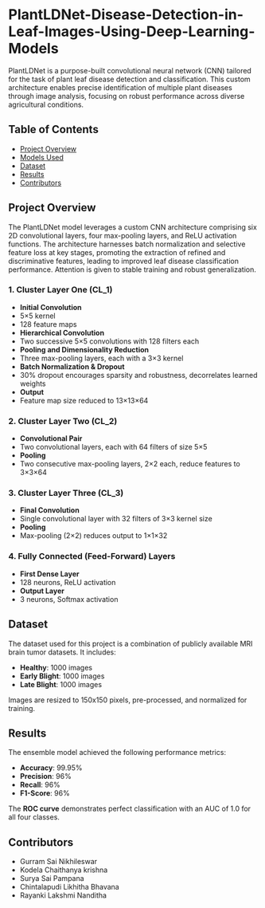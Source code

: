# PlantLDNet-Disease-Detection-in-Leaf-Images-Using-Deep-Learning-Models

PlantLDNet is a purpose-built convolutional neural network (CNN) tailored for the task of plant leaf disease detection and classification. This custom architecture enables precise identification of multiple plant diseases through image analysis, focusing on robust performance across diverse agricultural conditions.

## Table of Contents
- [Project Overview](#project-overview)
- [Models Used](#models-used)
- [Dataset](#dataset)
- [Results](#results)
- [Contributors](#contributors)

## Project Overview
The PlantLDNet model leverages a custom CNN architecture comprising six 2D convolutional layers, four max-pooling layers, and ReLU activation functions. The architecture harnesses batch normalization and selective feature loss at key stages, promoting the extraction of refined and discriminative features, leading to improved leaf disease classification performance. Attention is given to stable training and robust generalization.

### 1. Cluster Layer One (CL_1)
- **Initial Convolution**
- 5×5 kernel
- 128 feature maps
- **Hierarchical Convolution**
- Two successive 5×5 convolutions with 128 filters each
- **Pooling and Dimensionality Reduction**
- Three max-pooling layers, each with a 3×3 kernel
- **Batch Normalization & Dropout**
- 30% dropout encourages sparsity and robustness, decorrelates learned weights
- **Output**
- Feature map size reduced to 13×13×64

### 2. Cluster Layer Two (CL_2)
- **Convolutional Pair**
- Two convolutional layers, each with 64 filters of size 5×5
- **Pooling**
- Two consecutive max-pooling layers, 2×2 each, reduce features to 3×3×64

### 3. Cluster Layer Three (CL_3)
- **Final Convolution**
- Single convolutional layer with 32 filters of 3×3 kernel size
- **Pooling**
- Max-pooling (2×2) reduces output to 1×1×32

### 4. Fully Connected (Feed-Forward) Layers
- **First Dense Layer**
- 128 neurons, ReLU activation
- **Output Layer**
- 3 neurons, Softmax activation


## Dataset

The dataset used for this project is a combination of publicly available MRI brain tumor datasets. It includes:
- **Healthy**: 1000 images
- **Early Blight**: 1000 images
- **Late Blight**: 1000 images

Images are resized to 150x150 pixels, pre-processed, and normalized for training.

## Results

The ensemble model achieved the following performance metrics:
- **Accuracy**: 99.95%
- **Precision**: 96%
- **Recall**: 96%
- **F1-Score**: 96%

The **ROC curve** demonstrates perfect classification with an AUC of 1.0 for all four classes.

## Contributors

- Gurram Sai Nikhileswar
- Kodela Chaithanya krishna
- Surya Sai Pampana
- Chintalapudi Likhitha Bhavana
- Rayanki Lakshmi Nanditha
